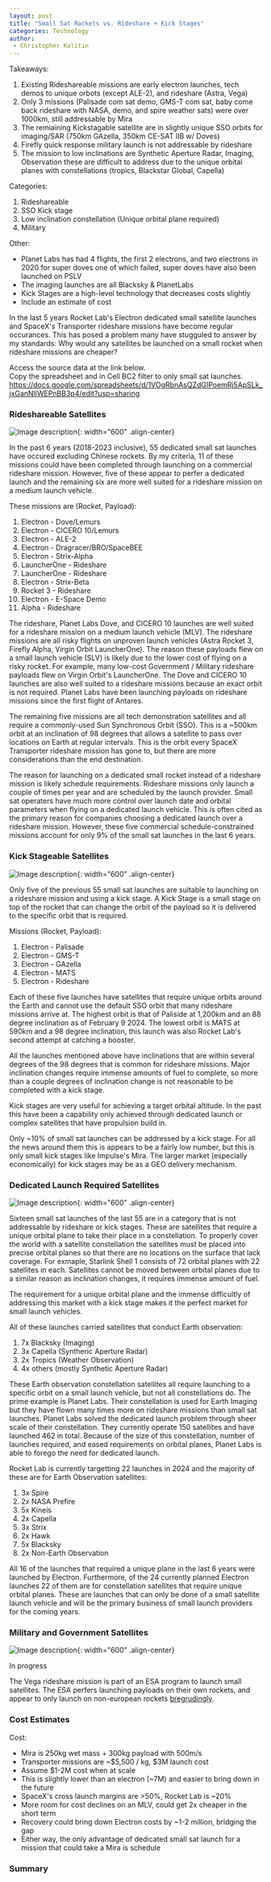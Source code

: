 ```yaml
---
layout: post
title: "Small Sat Rockets vs. Rideshare + Kick Stages"
categories: Technology
author:
 - Christopher Kalitin
---
```


Takeaways:
1. Existing Rideshareable missions are early electron launches, tech demos to unique orbots (except ALE-2), and rideshare (Astra, Vega)
2. Only 3 missions (Palisade com sat demo, GMS-T com sat, baby come back rideshare with NASA, demo, and spire weather sats) were over 1000km, still addressable by Mira
3. The remiaining Kickstagable satellite are in slightly unique SSO orbits for imaging/SAR (750km GAzella, 350km CE-SAT IIB w/ Doves)
4. Firefly quick response military launch is not addressable by rideshare
5. The mission to low inclinations are Synthetic Aperture Radar, Imaging, Observation these are difficult to address due to the unique orbital planes with constellations (tropics, Blackstar Global, Capella)

Categories:
1. Rideshareable
3. SSO Kick stage
4. Low inclination constellation (Unique orbital plane required)
5. Military

Other:
* Planet Labs has had 4 flights, the first 2 electrons, and two electrons in 2020 for super doves one of which failed, super doves have also been launched on PSLV
* The imaging launches are all Blacksky & PlanetLabs
* Kick Stages are a high-level technology that decreases costs slightly
* Include an estimate of cost

In the last 5 years Rocket Lab's Electron dedicated small satellite launches and SpaceX's Transporter rideshare missions have become regular occurances. This has posed a problem many have stugguled to answer by my standards: Why would any satellites be launched on a small rocket when rideshare missions are cheaper?

Access the source data at the link below.  
Copy the spreadsheet and in Cell BC2 filter to only small sat launches.  
<a href="https://docs.google.com/spreadsheets/d/1VOgRbnAsQZdGIPoemRj5ApSLk_jxGanNliWEPnBB3p4/edit?usp=sharing">https://docs.google.com/spreadsheets/d/1VOgRbnAsQZdGIPoemRj5ApSLk_jxGanNliWEPnBB3p4/edit?usp=sharing</a>

### <b>Rideshareable Satellites</b>
![Image description]({{site.url}}/assets/images/2024-02-10/Small-Sat-Missions-Addressable-By-Rideshare.png){: width="600" .align-center}

In the past 6 years (2018-2023 inclusive), 55 dedicated small sat launches have occured excluding Chinese rockets. By my criteria, 11 of these missions could have been completed through launching on a commercial rideshare mission. However, five of these appear to perfer a dedicated launch and the remaining six are more well suited for a rideshare mission on a medium launch vehicle.

These missions are (Rocket, Payload):
1. Electron - Dove/Lemurs
2. Electron - CICERO 10/Lemurs
3. Electron - ALE-2
4. Electron - Dragracer/BRO/SpaceBEE
5. Electron - Strix-Alpha
6. LauncherOne - Rideshare
7. LauncherOne - Rideshare
8. Electron - Strix-Beta
9. Rocket 3 - Rideshare
10. Electron - E-Space Demo
11. Alpha - Rideshare

The rideshare, Planet Labs Dove, and CICERO 10 launches are well suited for a rideshare mission on a medium launch vehicle (MLV). The rideshare missions are all risky flights on unproven launch vehicles (Astra Rocket 3, Firefly Alpha, Virgin Orbit LauncherOne). The reason these payloads flew on a small launch vehicle (SLV) is likely due to the lower cost of flying on a risky rocket. For example, many low-cost Government / Military rideshare payloads flew on Virgin Orbit's LauncherOne. The Dove and CICERO 10 launches are also well suited to a rideshare missions because an exact orbit is not required. Planet Labs have been launching payloads on rideshare missions since the first flight of Antares.

The remaining five missions are all tech demonstration satellites and all require a commonly-used Sun Synchronous Orbit (SSO). This is a ~500km orbit at an inclination of 98 degrees that allows a satellite to pass over locations on Earth at regular intervals. This is the orbit every SpaceX Transporter rideshare mission has gone to, but there are more considerations than the end destination.

The reason for launching on a dedicated small rocket instead of a rideshare mission is likely schedule requirements. Rideshare missions only launch a couple of times per year and are scheduled by the launch provider. Small sat operaters have much more control over launch date and orbital parameters when flying on a dedicated launch vehicle. This is often cited as the primary reason for companies choosing a dedicated launch over a rideshare mission. However, these five commercial schedule-constrained missions account for only 9% of the small sat launches in the last 6 years.

### <b>Kick Stageable Satellites</b>
![Image description]({{site.url}}/assets/images/2024-02-10/Small-Sat-Missions-Addressable-By-Launch-Types.png){: width="600" .align-center}

Only five of the previous 55 small sat launches are suitable to launching on a rideshare mission and using a kick stage. A Kick Stage is a small stage on top of the rocket that can change the orbit of the payload so it is delivered to the specific orbit that is required.

Missions (Rocket, Payload):
1. Electron - Palisade
1. Electron - GMS-T
1. Electron - GAzella
1. Electron - MATS
1. Electron - Rideshare

Each of these five launches have satellites that require unique orbits around the Earth and cannot use the default SSO orbit that many rideshare missions arrive at. The highest orbit is that of Paliside at 1,200km and an 88 degree inclination as of February 9 2024. The lowest orbit is MATS at 590km and a 98 degree inclination, this launch was also Rocket Lab's second attempt at catching a booster.

All the launches mentioned above have inclinations that are within several degrees of the 98 degrees that is common for rideshare missions. Major inclination changes require immense amounts of fuel to complete, so more than a couple degrees of inclination change is not reasonable to be completed with a kick stage.

Kick stages are very useful for achieving a target orbital altitude. In the past this have been a capability only achieved through dedicated launch or complex satellites that have propulsion build in. 

Only ~10% of small sat launches can be addressed by a kick stage. For all the news around them this is appears to be a fairly low number, but this is only small kick stages like Impulse's Mira. The larger market (especially economically) for kick stages may be as a GEO delivery mechanism.

### <b>Dedicated Launch Required Satellites</b>
![Image description]({{site.url}}/assets/images/2024-02-10/Small-Sat-Types.png){: width="600" .align-center}

Sixteen small sat launches of the last 55 are in a category that is not addressable by rideshare or kick stages. These are satellites that require a unique orbital plane to take their place in a constellation. To properly cover the world with a satellite constellation the satellites must be placed into precise orbital planes so that there are no locations on the surface that lack coverage. For exmaple, Starlink Shell 1 consists of 72 orbital planes with 22 satellites in each. Satellites cannot be moved between orbital planes due to a similar reason as inclination changes, it requires immense amount of fuel.

The requirement for a unique orbital plane and the immense difficultly of addressing this market with a kick stage makes it the perfect market for small launch vehicles.

All of these launches carried satellites that conduct Earth observation:
1. 7x Blacksky (Imaging)
2. 3x Capella (Syntheric Aperture Radar)
3. 2x Tropics (Weather Observation)
4. 4x others (mostly Synthetic Aperture Radar)

These Earth observation constellation satellites all require launching to a specific orbit on a small launch vehicle, but not all constellations do. The prime example is Planet Labs. Their constellation is used for Earth Imaging but they have flown many times more on rideshare missions than small sat launches. Planet Labs solved the dedicated launch problem through sheer scale of their constellation. They currently operate 150 satellites and have launched 462 in total. Because of the size of this constellation, number of launches required, and eased requirements on orbital planes, Planet Labs is able to forego the need for dedicated launch.

Rocket Lab is currently targetting 22 launches in 2024 and the majority of these are for Earth Observation satellites:
1. 3x Spire
2. 2x NASA Prefire
3. 5x Kineis
4. 2x Capella
5. 3x Strix
6. 2x Hawk
7. 5x Blacksky
8. 2x Non-Earth Observation

All 16 of the launches that required a unique plane in the last 6 years were launched by Electron. Furthermore, of the 24 currently planned Electron launches 22 of them are for constellation satellites that require unique orbital planes. These are launches that can only be done of a small satellite launch vehicle and will be the primary business of small launch providers for the coming years.

### <b>Military and Government Satellites</b>
![Image description]({{site.url}}/assets/images/2024-02-10/Small-Sat-Operator-Types.png){: width="600" .align-center}

In progress

The Vega rideshare mission is part of an ESA program to launch small satellites. The ESA perfers launching payloads on their own rockets, and appear to only launch on non-european rockets <a href="https://spacenews.com/europe-considers-launching-copernicus-satellite-on-falcon-9/">bregrudingly</a>. 

### <b>Cost Estimates</b>

Cost:
* Mira is 250kg wet mass + 300kg payload with 500m/s
* Transporter missions are ~$5,500 / kg, $3M launch cost
* Assume $1-2M cost when at scale
* This is slightly lower than an electron (~7M) and easier to bring down in the future
* SpaceX's cross launch margins are >50%, Rocket Lab is ~20%
* More room for cost declines on an MLV, could get 2x cheaper in the short term
* Recovery could bring down Electron costs by ~1-2 million, bridging the gap
* Either way, the only advantage of dedicated small sat launch for a mission that could take a Mira is schedule

### <b>Summary</b>

